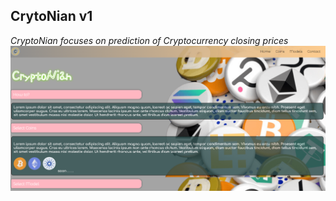 ## CrytoNian v1

<i> CryptoNian focuses on prediction of Cryptocurrency closing prices </i><br />
<img src="display/cryptoNian.PNG" style="width: auto; height:auto;"/>
